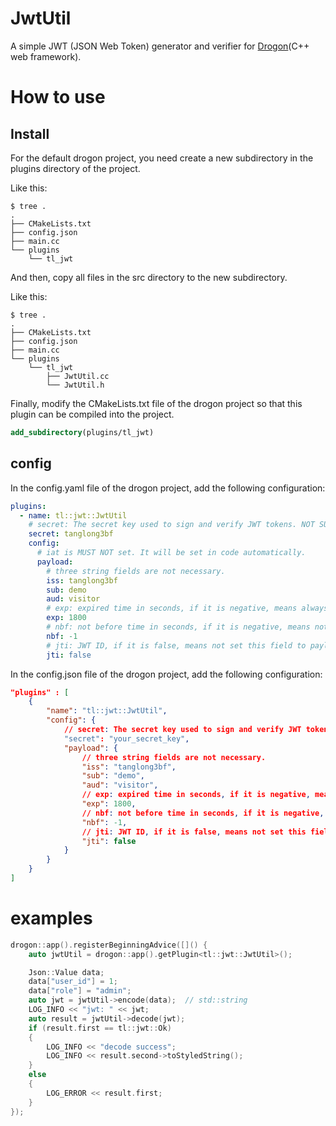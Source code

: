 # JwtUtil

A simple JWT (JSON Web Token) generator and verifier for [Drogon](https:github.com/drogonframework/drogon)(C++ web framework).

# How to use

## Install

For the default drogon project, you need create a new subdirectory in the plugins directory of the project.

Like this:

```shell
$ tree .
.
├── CMakeLists.txt
├── config.json
├── main.cc
└── plugins
    └── tl_jwt
```

And then, copy all files in the src directory to the new subdirectory.

Like this:

```shell
$ tree .
.
├── CMakeLists.txt
├── config.json
├── main.cc
└── plugins
    └── tl_jwt
        ├── JwtUtil.cc
        └── JwtUtil.h
```

Finally, modify the CMakeLists.txt file of the drogon project so that this plugin can be compiled into the project.

```cmake
add_subdirectory(plugins/tl_jwt)
```

## config

In the config.yaml file of the drogon project, add the following configuration:

```yaml
plugins:
  - name: tl::jwt::JwtUtil
    # secret: The secret key used to sign and verify JWT tokens. NOT SUGGESTED to set in config file.
    secret: tanglong3bf
    config:
      # iat is MUST NOT set. It will be set in code automatically.
      payload:
        # three string fields are not necessary.
        iss: tanglong3bf
        sub: demo
        aud: visitor
        # exp: expired time in seconds, if it is negative, means always not expired. 1800 by default.
        exp: 1800
        # nbf: not before time in seconds, if it is negative, means not set this field to payload. -1 by default.
        nbf: -1
        # jti: JWT ID, if it is false, means not set this field to payload. false by default.
        jti: false
```

In the config.json file of the drogon project, add the following configuration:

```json
"plugins" : [
    {
        "name": "tl::jwt::JwtUtil",
        "config": {
            // secret: The secret key used to sign and verify JWT tokens. NOT SUGGESTED to set in config file.
            "secret": "your_secret_key",
            "payload": {
                // three string fields are not necessary.
                "iss": "tanglong3bf",
                "sub": "demo",
                "aud": "visitor",
                // exp: expired time in seconds, if it is negative, means always not expired. 1800 by default.
                "exp": 1800,
                // nbf: not before time in seconds, if it is negative, means not set this field to payload. -1 by default.
                "nbf": -1,
                // jti: JWT ID, if it is false, means not set this field to payload. false by default.
                "jti": false
            }
        }
    }
]
```

# examples

```cpp
drogon::app().registerBeginningAdvice([]() {
    auto jwtUtil = drogon::app().getPlugin<tl::jwt::JwtUtil>();

    Json::Value data;
    data["user_id"] = 1;
    data["role"] = "admin";
    auto jwt = jwtUtil->encode(data);  // std::string
    LOG_INFO << "jwt: " << jwt;
    auto result = jwtUtil->decode(jwt);
    if (result.first == tl::jwt::Ok)
    {
        LOG_INFO << "decode success";
        LOG_INFO << result.second->toStyledString();
    }
    else
    {
        LOG_ERROR << result.first;
    }
});
```
